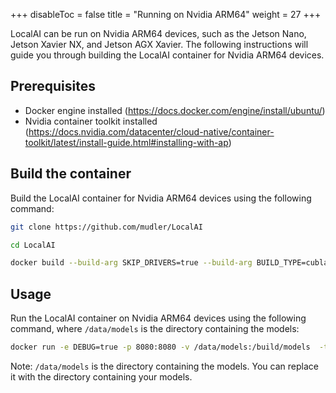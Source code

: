 
+++
disableToc = false
title = "Running on Nvidia ARM64"
weight = 27
+++

LocalAI can be run on Nvidia ARM64 devices, such as the Jetson Nano, Jetson Xavier NX, and Jetson AGX Xavier. The following instructions will guide you through building the LocalAI container for Nvidia ARM64 devices.

## Prerequisites

- Docker engine installed (https://docs.docker.com/engine/install/ubuntu/)
- Nvidia container toolkit installed (https://docs.nvidia.com/datacenter/cloud-native/container-toolkit/latest/install-guide.html#installing-with-ap)

## Build the container

Build the LocalAI container for Nvidia ARM64 devices using the following command:

```bash
git clone https://github.com/mudler/LocalAI

cd LocalAI

docker build --build-arg SKIP_DRIVERS=true --build-arg BUILD_TYPE=cublas --build-arg BASE_IMAGE=nvcr.io/nvidia/l4t-jetpack:r36.4.0 --build-arg IMAGE_TYPE=core -t localai-orin .
```

## Usage

Run the LocalAI container on Nvidia ARM64 devices using the following command, where `/data/models` is the directory containing the models:

```bash
docker run -e DEBUG=true -p 8080:8080 -v /data/models:/build/models  -ti --restart=always --name local-ai --runtime nvidia --gpus all localai-orin
```

Note: `/data/models` is the directory containing the models. You can replace it with the directory containing your models.
